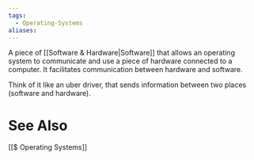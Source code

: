 ```yaml
---
tags:
  - Operating-Systems
aliases:
---
```

A piece of [[Software & Hardware|Software]] that allows an operating system to communicate and use a piece of hardware connected to a computer. It facilitates communication between hardware and software.

Think of it like an uber driver, that sends information between two places (software and hardware).
# See Also
[[$ Operating Systems]]
